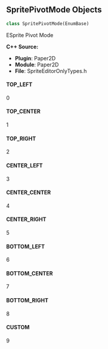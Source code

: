 ## SpritePivotMode Objects

```python
class SpritePivotMode(EnumBase)
```

ESprite Pivot Mode

**C++ Source:**

- **Plugin**: Paper2D
- **Module**: Paper2D
- **File**: SpriteEditorOnlyTypes.h

<a id="unreal.SpritePivotMode.TOP_LEFT"></a>

#### TOP_LEFT

0

<a id="unreal.SpritePivotMode.TOP_CENTER"></a>

#### TOP_CENTER

1

<a id="unreal.SpritePivotMode.TOP_RIGHT"></a>

#### TOP_RIGHT

2

<a id="unreal.SpritePivotMode.CENTER_LEFT"></a>

#### CENTER_LEFT

3

<a id="unreal.SpritePivotMode.CENTER_CENTER"></a>

#### CENTER_CENTER

4

<a id="unreal.SpritePivotMode.CENTER_RIGHT"></a>

#### CENTER_RIGHT

5

<a id="unreal.SpritePivotMode.BOTTOM_LEFT"></a>

#### BOTTOM_LEFT

6

<a id="unreal.SpritePivotMode.BOTTOM_CENTER"></a>

#### BOTTOM_CENTER

7

<a id="unreal.SpritePivotMode.BOTTOM_RIGHT"></a>

#### BOTTOM_RIGHT

8

<a id="unreal.SpritePivotMode.CUSTOM"></a>

#### CUSTOM

9

<a id="unreal.PaperSpriteAtlasPadding"></a>